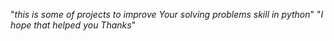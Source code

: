 "*this is some of projects to improve Your solving problems skill in python*"
"*I hope that helped you Thanks*"
